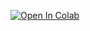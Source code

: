 [![Open In Colab](https://colab.research.google.com/assets/colab-badge.svg)](https://colab.research.google.com/github/NeuralFalconYT/Remove-Background/blob/main/DAViD_Background_Remove.ipynb) <br>
